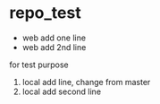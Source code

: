 repo_test
=========

* web add one line
* web add 2nd line

for test purpose

1. local add line, change from master
2. local add second line
